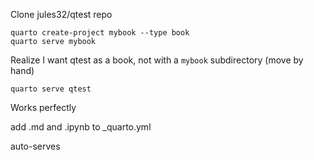 
Clone jules32/qtest repo

```
quarto create-project mybook --type book
quarto serve mybook

```

Realize I want qtest as a book, not with a `mybook` subdirectory (move by hand)

```
quarto serve qtest
```

Works perfectly

add .md and .ipynb to _quarto.yml

auto-serves